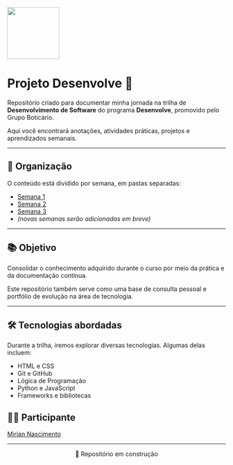 <img src="[https://cdn-icons-png.flaticon.com/512/9110/9110863.png" width="120](https://www.google.com/url?sa=i&url=https%3A%2F%2Fwww.youtube.com%2Fwatch%3Fv%3DCvbPqt8BMEQ&psig=AOvVaw03KnIy6Gbz6LU3e4JWCv1e&ust=1750360639448000&source=images&cd=vfe&opi=89978449&ved=0CBQQjRxqFwoTCPC-xNPX-40DFQAAAAAdAAAAABAM)" />

# Projeto Desenvolve 🚀

<p>Repositório criado para documentar minha jornada na trilha de <strong>Desenvolvimento de Software</strong> do programa <strong>Desenvolve</strong>, promovido pelo Grupo Boticário.</p>

<p>Aqui você encontrará anotações, atividades práticas, projetos e aprendizados semanais.</p>

_________________________________________________________________________________________________________________________

## 📁 Organização

<p>O conteúdo está dividido por semana, em pastas separadas:</p>

- <a href="./semana-1">Semana 1</a>
- <a href="./semana-2">Semana 2</a>
- <a href="./semana-3">Semana 3</a>
- *(novas semanas serão adicionadas em breve)*

_________________________________________________________________________________________________________________________

## 📚 Objetivo

<p>Consolidar o conhecimento adquirido durante o curso por meio da prática e da documentação contínua.</p>
<p>Este repositório também serve como uma base de consulta pessoal e portfólio de evolução na área de tecnologia.</p>


_________________________________________________________________________________________________________________________

## 🛠️ Tecnologias abordadas

<p>Durante a trilha, iremos explorar diversas tecnologias. Algumas delas incluem:</p>

- HTML e CSS
- Git e GitHub
- Lógica de Programação
- Python e JavaScript
- Frameworks e bibliotecas 



## 👩‍💻 Participante

<p><a href="https://www.linkedin.com/in/mirian-nascimento/" target="_blank" rel="noopener noreferrer">Mirian Nascimento</a></p>

_________________________________________________________________________________________________________________________

<p align="center">📌 Repositório em construção</p>
